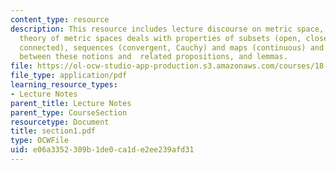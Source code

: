 ```yaml
---
content_type: resource
description: This resource includes lecture discourse on metric space, what the basic
  theory of metric spaces deals with properties of subsets (open, closed, compact,
  connected), sequences (convergent, Cauchy) and maps (continuous) and the relationship
  between these notions and  related propositions, and lemmas.
file: https://ol-ocw-studio-app-production.s3.amazonaws.com/courses/18-155-differential-analysis-fall-2004/e06a3352309b1de0ca1de2ee239afd31_section1.pdf
file_type: application/pdf
learning_resource_types:
- Lecture Notes
parent_title: Lecture Notes
parent_type: CourseSection
resourcetype: Document
title: section1.pdf
type: OCWFile
uid: e06a3352-309b-1de0-ca1d-e2ee239afd31
---
```


